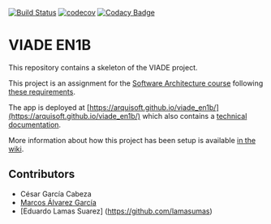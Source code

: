 [![Build Status](https://travis-ci.org/Arquisoft/viade_en1b.svg?branch=master)](https://travis-ci.org/Arquisoft/viade_en1b)
[![codecov](https://codecov.io/gh/Arquisoft/viade_en1b/branch/master/graph/badge.svg)](https://codecov.io/gh/Arquisoft/viade_en1b)
[![Codacy Badge](https://api.codacy.com/project/badge/Grade/eb242ef1364d43c4b134aa6b65acd970)](https://www.codacy.com/gh/Arquisoft/viade_en1b?utm_source=github.com&amp;utm_medium=referral&amp;utm_content=Arquisoft/viade_en1b&amp;utm_campaign=Badge_Grade)

# VIADE EN1B

This repository contains a skeleton of the VIADE project.

This project is an assignment for the [Software Architecture course](https://arquisoft.github.io/) following [these requirements](https://labra.solid.community/public/SoftwareArchitecture/AssignmentDescription/).

The app is deployed at [https://arquisoft.github.io/viade_en1b/](https://arquisoft.github.io/viade_en1b/) which also contains a [technical documentation](https://arquisoft.github.io/viade_en1b/docs).

More information about how this project has been setup is available [in the wiki](https://github.com/Arquisoft/viade_en1b/wiki).

## Contributors

- César García Cabeza
- [Marcos Álvarez García](https://github.com/alvarezGarciaMarcos)
- [Eduardo Lamas Suarez] (https://github.com/lamasumas)
